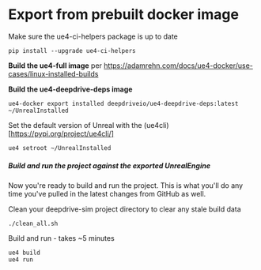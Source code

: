 # Export from prebuilt docker image <a name="local-linux-export"></a>


Make sure the ue4-ci-helpers package is up to date

`pip install --upgrade ue4-ci-helpers`

**Build the ue4-full image** per https://adamrehn.com/docs/ue4-docker/use-cases/linux-installed-builds

**Build the ue4-deepdrive-deps image**

```
ue4-docker export installed deepdriveio/ue4-deepdrive-deps:latest ~/UnrealInstalled
```

Set the default version of Unreal with the (ue4cli)[https://pypi.org/project/ue4cli/]
 
`ue4 setroot ~/UnrealInstalled`

##### Build and run the project against the exported UnrealEngine
Now you're ready to build and run the project. This is what you'll do any 
time you've pulled in the latest changes from GitHub as well.

Clean your deepdrive-sim project directory to clear any stale build data

```
./clean_all.sh
```

Build and run - takes ~5 minutes

```
ue4 build
ue4 run
```